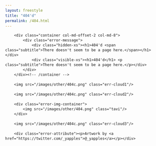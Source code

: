 ```yaml
---
layout: freestyle
title: "404'd"
permalink: /404.html
---
```


<script type="text/javascript">
    $(document).ready(function () {
        var currentTime = new Date().getHours();
        if ((20 <= currentTime && currentTime <= 23) || (0 <= currentTime && currentTime < 5)) {
            $('.error-background').css('background-color', '#03153a');
            for (i=1; i<=3; i++) {
                $('.err-cloud'+i).css('filter', 'brightness()');
                $('.err-cloud'+i).css('-webkit-filter', 'hue-rotate(60deg) brightness(30%)');
                $('.err-cloud'+i).css('-moz-filter', 'hue-rotate(60deg) brightness(30%)');
                $('.err-cloud'+i).css('-o-filter', 'hue-rotate(60deg) brightness(30%)');
            }
        }
        else if (5 <= currentTime && currentTime < 8) {
            $('.error-background').css('background-color', '#f5e386');
            for (i=1; i<=3; i++) {
                $('.err-cloud'+i).css('filter', 'hue-rotate(150deg)');
                $('.err-cloud'+i).css('-webkit-filter', 'hue-rotate(150deg)');
                $('.err-cloud'+i).css('-moz-filter', 'hue-rotate(150deg)');
                $('.err-cloud'+i).css('-o-filter', 'hue-rotate(150deg)');
            }
        }
        else if (8 <= currentTime && currentTime < 17) {
            $('.error-background').css('background-color', '#87ceeb');
        }
        else if (17 <= currentTime && currentTime < 20) {
            $('.error-background').css('background-color', '#f16255');
            for (i=1; i<=3; i++) {
                $('.err-cloud'+i).css('filter', 'hue-rotate(150deg)');
                $('.err-cloud'+i).css('-webkit-filter', 'hue-rotate(150deg)');
                $('.err-cloud'+i).css('-moz-filter', 'hue-rotate(150deg)');
                $('.err-cloud'+i).css('-o-filter', 'hue-rotate(150deg)');
            }
        }
    });
</script>

<div class="error-background">

        <div class="container col-md-offset-2 col-md-8">
            <div class="error-message">
                <div class="hidden-xs"><h1>404'd <span class="subtitle">There doesn't seem to be a page here.</span></h1></div>
                <div class="visible-xs"><h1>404'd</h1> <p class="subtitle">There doesn't seem to be a page here.</p></div>
            </div>
        </div><!-- /container -->

        <img src="/images/other/404c.png" class="err-cloud1"/>

        <img src="/images/other/404c.png" class="err-cloud2"/>

        <div class="error-img-container">
            <img src="/images/other/404.png" class="tavi"/>
        </div>

        <img src="/images/other/404c.png" class="err-cloud3"/>

        <div class="error-attribute"><p>Artwork by <a href="https://twitter.com/_yapples">@_yapples</a></p></div>

</div>

